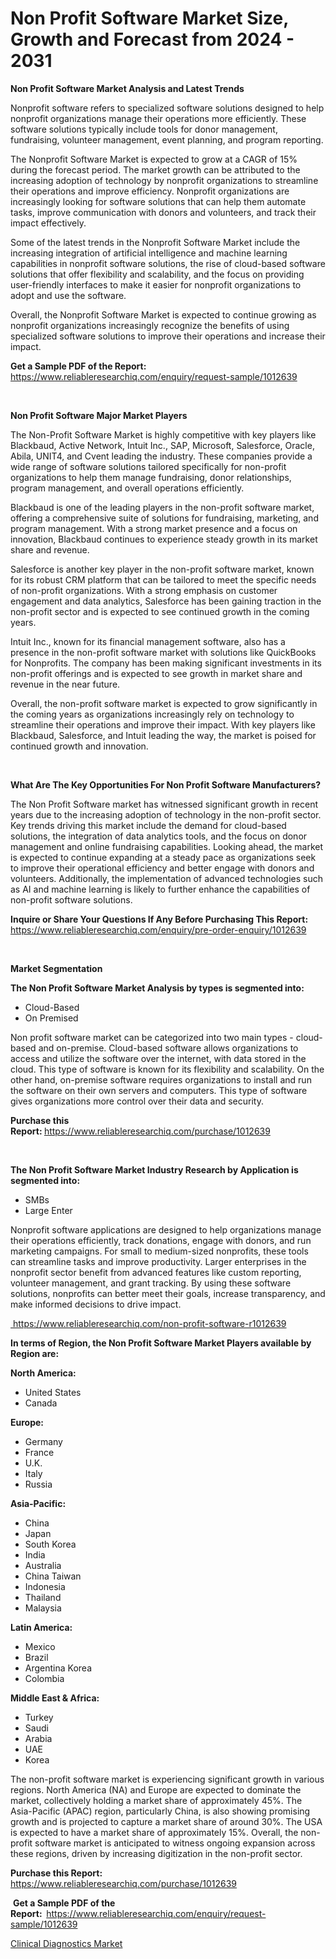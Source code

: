 <p><h1>Non Profit Software Market Size, Growth and Forecast from 2024 - 2031</h1></p><p><strong>Non Profit Software Market Analysis and Latest Trends</strong></p>
<p><p>Nonprofit software refers to specialized software solutions designed to help nonprofit organizations manage their operations more efficiently. These software solutions typically include tools for donor management, fundraising, volunteer management, event planning, and program reporting.</p><p>The Nonprofit Software Market is expected to grow at a CAGR of 15% during the forecast period. The market growth can be attributed to the increasing adoption of technology by nonprofit organizations to streamline their operations and improve efficiency. Nonprofit organizations are increasingly looking for software solutions that can help them automate tasks, improve communication with donors and volunteers, and track their impact effectively.</p><p>Some of the latest trends in the Nonprofit Software Market include the increasing integration of artificial intelligence and machine learning capabilities in nonprofit software solutions, the rise of cloud-based software solutions that offer flexibility and scalability, and the focus on providing user-friendly interfaces to make it easier for nonprofit organizations to adopt and use the software.</p><p>Overall, the Nonprofit Software Market is expected to continue growing as nonprofit organizations increasingly recognize the benefits of using specialized software solutions to improve their operations and increase their impact.</p></p>
<p><strong>Get a Sample PDF of the Report:&nbsp;</strong> <a href="https://www.reliableresearchiq.com/enquiry/request-sample/1012639">https://www.reliableresearchiq.com/enquiry/request-sample/1012639</a></p>
<p>&nbsp;</p>
<p><strong>Non Profit Software Major Market Players</strong></p>
<p><p>The Non-Profit Software Market is highly competitive with key players like Blackbaud, Active Network, Intuit Inc., SAP, Microsoft, Salesforce, Oracle, Abila, UNIT4, and Cvent leading the industry. These companies provide a wide range of software solutions tailored specifically for non-profit organizations to help them manage fundraising, donor relationships, program management, and overall operations efficiently.</p><p>Blackbaud is one of the leading players in the non-profit software market, offering a comprehensive suite of solutions for fundraising, marketing, and program management. With a strong market presence and a focus on innovation, Blackbaud continues to experience steady growth in its market share and revenue.</p><p>Salesforce is another key player in the non-profit software market, known for its robust CRM platform that can be tailored to meet the specific needs of non-profit organizations. With a strong emphasis on customer engagement and data analytics, Salesforce has been gaining traction in the non-profit sector and is expected to see continued growth in the coming years.</p><p>Intuit Inc., known for its financial management software, also has a presence in the non-profit software market with solutions like QuickBooks for Nonprofits. The company has been making significant investments in its non-profit offerings and is expected to see growth in market share and revenue in the near future.</p><p>Overall, the non-profit software market is expected to grow significantly in the coming years as organizations increasingly rely on technology to streamline their operations and improve their impact. With key players like Blackbaud, Salesforce, and Intuit leading the way, the market is poised for continued growth and innovation.</p></p>
<p>&nbsp;</p>
<p><strong>What Are The Key Opportunities For Non Profit Software Manufacturers?</strong></p>
<p><p>The Non Profit Software market has witnessed significant growth in recent years due to the increasing adoption of technology in the non-profit sector. Key trends driving this market include the demand for cloud-based solutions, the integration of data analytics tools, and the focus on donor management and online fundraising capabilities. Looking ahead, the market is expected to continue expanding at a steady pace as organizations seek to improve their operational efficiency and better engage with donors and volunteers. Additionally, the implementation of advanced technologies such as AI and machine learning is likely to further enhance the capabilities of non-profit software solutions.</p></p>
<p><strong>Inquire or Share Your Questions If Any Before Purchasing This Report:</strong> <a href="https://www.reliableresearchiq.com/enquiry/pre-order-enquiry/1012639">https://www.reliableresearchiq.com/enquiry/pre-order-enquiry/1012639</a></p>
<p>&nbsp;</p>
<p><strong>Market Segmentation</strong></p>
<p><strong>The Non Profit Software Market Analysis by types is segmented into:</strong></p>
<p><ul><li>Cloud-Based</li><li>On Premised</li></ul></p>
<p><p>Non profit software market can be categorized into two main types - cloud-based and on-premise. Cloud-based software allows organizations to access and utilize the software over the internet, with data stored in the cloud. This type of software is known for its flexibility and scalability. On the other hand, on-premise software requires organizations to install and run the software on their own servers and computers. This type of software gives organizations more control over their data and security.</p></p>
<p><strong>Purchase this Report:&nbsp;</strong><a href="https://www.reliableresearchiq.com/purchase/1012639">https://www.reliableresearchiq.com/purchase/1012639</a></p>
<p>&nbsp;</p>
<p><strong>The Non Profit Software Market Industry Research by Application is segmented into:</strong></p>
<p><ul><li>SMBs</li><li>Large Enter</li></ul></p>
<p><p>Nonprofit software applications are designed to help organizations manage their operations efficiently, track donations, engage with donors, and run marketing campaigns. For small to medium-sized nonprofits, these tools can streamline tasks and improve productivity. Larger enterprises in the nonprofit sector benefit from advanced features like custom reporting, volunteer management, and grant tracking. By using these software solutions, nonprofits can better meet their goals, increase transparency, and make informed decisions to drive impact.</p></p>
<p><a href="https://www.reliableresearchiq.com/non-profit-software-r1012639">&nbsp;https://www.reliableresearchiq.com/non-profit-software-r1012639</a></p>
<p><strong>In terms of Region, the Non Profit Software Market Players available by Region are:</strong></p>
<p>
    <p> <strong> North America: </strong>
        <ul>
            <li>United States</li>
            <li>Canada</li>
        </ul>
        </p> 
    <p> <strong> Europe: </strong>
        <ul>
            <li>Germany</li>
            <li>France</li>
            <li>U.K.</li>
            <li>Italy</li>
            <li>Russia</li>
        </ul>
        </p> 
    <p> <strong> Asia-Pacific: </strong>
        <ul>
            <li>China</li>
            <li>Japan</li>
            <li>South Korea</li>
            <li>India</li>
            <li>Australia</li>
            <li>China Taiwan</li>
            <li>Indonesia</li>
            <li>Thailand</li>
            <li>Malaysia</li>
        </ul>
        </p> 
    <p> <strong> Latin America: </strong>
        <ul>
            <li>Mexico</li>
            <li>Brazil</li>
            <li>Argentina Korea</li>
            <li>Colombia</li>
        </ul>
        </p> 
    <p> <strong> Middle East & Africa: </strong>
        <ul>
            <li>Turkey</li>
            <li>Saudi</li>
            <li>Arabia</li>
            <li>UAE</li>
            <li>Korea</li>
        </ul>
    </p>
    </p>
<p><p>The non-profit software market is experiencing significant growth in various regions. North America (NA) and Europe are expected to dominate the market, collectively holding a market share of approximately 45%. The Asia-Pacific (APAC) region, particularly China, is also showing promising growth and is projected to capture a market share of around 30%. The USA is expected to have a market share of approximately 15%. Overall, the non-profit software market is anticipated to witness ongoing expansion across these regions, driven by increasing digitization in the non-profit sector.</p></p>
<p><strong>Purchase this Report: </strong><a href="https://www.reliableresearchiq.com/purchase/1012639">https://www.reliableresearchiq.com/purchase/1012639</a></p>
<p>&nbsp;<strong>Get a Sample PDF of the Report:&nbsp;&nbsp;</strong><a href="https://www.reliableresearchiq.com/enquiry/request-sample/1012639">https://www.reliableresearchiq.com/enquiry/request-sample/1012639</a></p>
<p><strong></strong></p>
<p><p><a href="https://github.com/julyju69/Market-Research-Report-List-4/blob/main/clinical-diagnostics-market.md">Clinical Diagnostics Market</a></p></p>